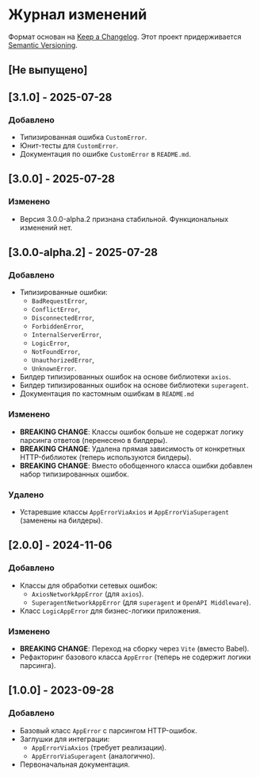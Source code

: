 # Журнал изменений

Формат основан на [Keep a Changelog](https://keepachangelog.com/ru/1.1.0/).
Этот проект придерживается [Semantic Versioning](https://semver.org/spec/v2.0.0.html).

## [Не выпущено]

## [3.1.0] - 2025-07-28

### Добавлено

- Типизированная ошибка `CustomError`.
- Юнит-тесты для `CustomError`.
- Документация по ошибке `CustomError` в `README.md`.

## [3.0.0] - 2025-07-28

### Изменено

- Версия 3.0.0-alpha.2 признана стабильной. Функциональных изменений нет.

## [3.0.0-alpha.2] - 2025-07-28

### Добавлено

- Типизированные ошибки:
  - `BadRequestError`,
  - `ConflictError`,
  - `DisconnectedError`,
  - `ForbiddenError`,
  - `InternalServerError`,
  - `LogicError`,
  - `NotFoundError`,
  - `UnauthorizedError`,
  - `UnknownError`.
- Билдер типизированных ошибок на основе библиотеки `axios`.
- Билдер типизированных ошибок на основе библиотеки `superagent`.
- Документация по кастомным ошибкам в `README.md`

### Изменено

- **BREAKING CHANGE**: Классы ошибок больше не содержат логику парсинга ответов (перенесено в билдеры).
- **BREAKING CHANGE**: Удалена прямая зависимость от конкретных HTTP-библиотек (теперь используются билдеры).
- **BREAKING CHANGE**: Вместо обобщенного класса ошибки добавлен набор типизированных ошибок.

### Удалено

- Устаревшие классы `AppErrorViaAxios` и `AppErrorViaSuperagent` (заменены на билдеры).

## [2.0.0] - 2024-11-06

### Добавлено

- Классы для обработки сетевых ошибок:
  - `AxiosNetworkAppError` (для `axios`).
  - `SuperagentNetworkAppError` (для `superagent` и `OpenAPI Middleware`).
- Класс `LogicAppError` для бизнес-логики приложения.

### Изменено

- **BREAKING CHANGE**: Переход на сборку через `Vite` (вместо Babel).
- Рефакторинг базового класса `AppError` (теперь не содержит логики парсинга).

## [1.0.0] - 2023-09-28

### Добавлено

- Базовый класс `AppError` с парсингом HTTP-ошибок.
- Заглушки для интеграции:
  - `AppErrorViaAxios` (требует реализации).
  - `AppErrorViaSuperagent` (аналогично).
- Первоначальная документация.
